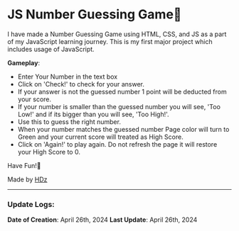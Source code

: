 # JS Number Guessing Game🔢

I have made a Number Guessing Game using HTML, CSS, and JS as a part of my JavaScript learning journey. This is my first major project which includes usage of JavaScript.

**Gameplay**:

- Enter Your Number in the text box
- Click on 'Check!' to check for your answer.
- If your answer is not the guessed number 1 point will be deducted from your score.
- If your number is smaller than the guessed number you will see, 'Too Low!' and if its bigger than you will see, 'Too High!'.
- Use this to guess the right number.
- When your number matches the guessed number Page color will turn to Green and your current score will treated as High Score.
- Click on 'Again!' to play again. Do not refresh the page it will restore your High Score to 0.

Have Fun!🎉

Made by [HDz](https://github.com/hdz-088)

---

### Update Logs:

**Date of Creation**: April 26th, 2024
**Last Update**: April 26th, 2024
